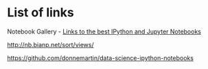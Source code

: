 # List of links

Notebook Gallery - [Links to the best IPython and Jupyter Notebooks](https://github.com/jupyter/jupyter/wiki/A-gallery-of-interesting-Jupyter-Notebooks)

http://nb.bianp.net/sort/views/

https://github.com/donnemartin/data-science-ipython-notebooks
